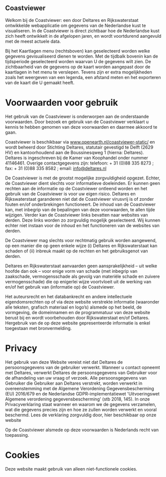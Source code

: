 ## Coastviewer

Welkom bij de Coastviewer: een door Deltares en Rijkswaterstaat ontwikkelde webapplicatie om gegevens van de Nederlandse kust te visualiseren. In de Coastviewer is direct zichtbaar hoe de Nederlandse kust zich heeft ontwikkelt in de afgelopen jaren, en wordt voortdurend aangevuld met de meest actuele data.

Bij het Kaartlagen menu (rechtsboven) kan geselecteerd worden welke gegevens gevisualiseerd dienen te worden. Met de tijdbalk bovenin kan de tijdsperiode geselecteerd worden waarvan U de gegevens wilt zien. De zichtbaarheid van de gegevens op de kaart worden aangepast door de kaartlagen in het menu te verslepen. Tevens zijn er extra mogelijkheden zoals het weergeven van een legenda, een afstand meten en het exporteren van de kaart die U gemaakt heeft.

# Voorwaarden voor gebruik
Het gebruik van de Coastviewer is onderworpen aan de onderstaande voorwaarden. Door bezoek en gebruik van de Coastviewer verklaart u kennis te hebben genomen van deze voorwaarden en daarmee akkoord te gaan.

Coastviewer is beschikbaar via www.openearth.nl/coastviewer-static/ en  wordt beheerd door Stichting Deltares, statutair gevestigd te Delft (2629 HV) en kantoorhoudend aan de  Boussinesqweg 1 (hierna: Deltares). Deltares is ingeschreven bij de Kamer van Koophandel onder nummer 41146461. Overige contactgegevens zijn:
telefoon: + 31 (0)88 335  8273 ;
fax: + 31 (0)88 335 8582 ;
email: [info@deltares.nl](info@deltares.nl)

De Coastviewer is met de grootst mogelijke zorgvuldigheid opgezet. Echter, de Coastviewer dient slechts voor informatieve doeleinden. Er kunnen geen rechten aan de informatie op de Coastviewer ontleend worden en het gebruik van de Coastviewer is voor uw eigen risico. Deltares en Rijkswaterstaat garanderen niet dat de Coastviewer virusvrij is of zonder fouten en/of onderbrekingen functioneert. De inhoud van de Coastviewer kan, met inbegrip van de bepalingen van deze voorwaarden, te allen tijde wijzigen. Verder kan de Coastviewer links bevatten naar websites van derden. Deze links worden zo zorgvuldig mogelijk geselecteerd. Wij kunnen echter niet instaan voor de inhoud en het functioneren van de websites van derden.

De Coastviewer mag slechts voor rechtmatig gebruik worden aangewend, op een manier die op geen enkele wijze (i) Deltares en Rijkswaterstaat kan schaden of (ii) inbreuk maakt op de rechten en het gebruiksgenot van derden.

Deltares en Rijkswaterstaat aanvaarden geen aansprakelijkheid – uit welke hoofde dan ook – voor enige vorm van schade (met inbegrip van zaakschade, vermogensschade als gevolg van materiële schade en zuivere vermogensschade) die op enigerlei wijze voortvloeit uit de werking van en/of het gebruik van (informatie op) de Coastviewer.

Het auteursrecht en het databankrecht en andere intellectuele eigendomsrechten op of via deze website verstrekte informatie (waaronder alle teksten, grafisch materiaal en logo’s) alsmede op het beeld, de vormgeving, de domeinnamen en de programmatuur van deze website berust bij en wordt voorbehouden door Rijkswaterstaat en/of Deltares. Hergebruik van de op deze website gepresenteerde informatie is enkel toegestaan met bronvermelding.

# Privacy
Het gebruik van deze Website vereist niet dat Deltares de persoonsgegevens van de gebruiker verwerkt. Wanneer u contact opneemt met Deltares, verwerkt Deltares de persoonsgegevens van Gebruiker voor de afhandeling van uw vraag of verzoek. Alle persoonsgegevens van Gebruiker die Gebruiker aan Deltares verstrekt, worden verwerkt in overeenstemming met de Algemene Verordening Gegevensbescherming (EU) 2016/679 en de Nederlandse GDPR-implementatiewet 'Uitvoeringswet Algemene verordening gegevensbescherming' (stb 2018, 145). In onze Privacyverklaring staat wanneer en waarom we de gegevens verzamelen, wat die gegevens precies zijn en hoe ze zullen worden verwerkt en vooral beschermd. Lees de verklaring zorgvuldig door, hier  beschikbaar op onze website

Op de Coastviewer alsmede op deze voorwaarden is Nederlands recht van toepassing.

# Cookies
Deze website maakt gebruik van alleen niet-functionele cookies.
